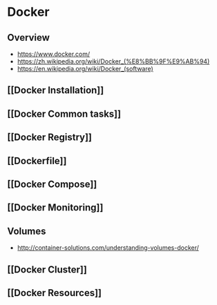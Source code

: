 # Docker


## Overview

- https://www.docker.com/
- https://zh.wikipedia.org/wiki/Docker_(%E8%BB%9F%E9%AB%94)
- https://en.wikipedia.org/wiki/Docker_(software)


## [[Docker Installation]]


## [[Docker Common tasks]]


## [[Docker Registry]]


## [[Dockerfile]]


## [[Docker Compose]]


## [[Docker Monitoring]]


## Volumes

- http://container-solutions.com/understanding-volumes-docker/


## [[Docker Cluster]]


## [[Docker Resources]]

